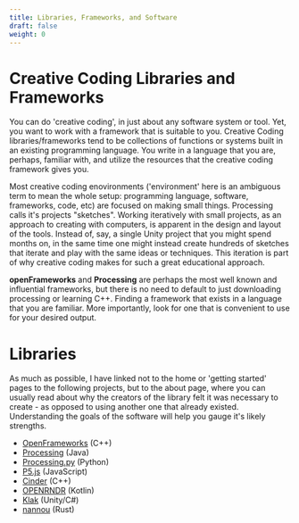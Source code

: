 ```yaml
---
title: Libraries, Frameworks, and Software
draft: false
weight: 0
---
```

# Creative Coding Libraries and Frameworks

You can do 'creative coding', in just about any software system or tool. Yet, you want to work with a framework that is suitable to you. Creative Coding libraries/frameworks tend to be collections of functions or systems built in an existing programming language. You write in a language that you are, perhaps, familiar with, and utilize the resources that the creative coding framework gives you.

Most creative coding enovironments ('environment' here is an ambiguous term to mean the whole setup: programming language, software, frameworks, code, etc) are focused on making small things. Processing calls it's projects "sketches". Working iteratively with small projects, as an approach to creating with computers, is apparent in the design and layout of the tools. Instead of, say, a single Unity project that you might spend months on, in the same time one might instead create hundreds of sketches that iterate and play with the same ideas or techniques. This iteration is part of why creative coding makes for such a great educational approach.

**openFrameworks** and **Processing** are perhaps the most well known and influential frameworks, but there is no need to default to just downloading processing or learning C++. Finding a framework that exists in a language that you are familiar. More importantly, look for one that is convenient to use for your desired output.

# Libraries
As much as possible, I have linked not to the home or 'getting started' pages to the following projects, but to the about page, where you can usually read about why the creators of the library felt it was necessary to create - as opposed to using another one that already existed. Understanding the goals of the software will help you gauge it's likely strengths.

- [OpenFrameworks](https://openframeworks.cc/about/) (C++)
- [Processing](https://processing.org/overview) (Java)
- [Processing.py](https://py.processing.org/) (Python)
- [P5.js](https://p5js.org/) (JavaScript)
- [Cinder](https://libcinder.org/) (C++)
- [OPENRNDR](https://openrndr.org/) (Kotlin)
- [Klak](https://github.com/keijiro/Klak) (Unity/C#)
- [nannou](https://guide.nannou.cc/why_nannou.html) (Rust)

